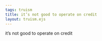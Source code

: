 ```yaml
---
tags: truism
title: it’s not good to operate on credit
layout: truism.ejs
---
```


it’s not good to operate on credit